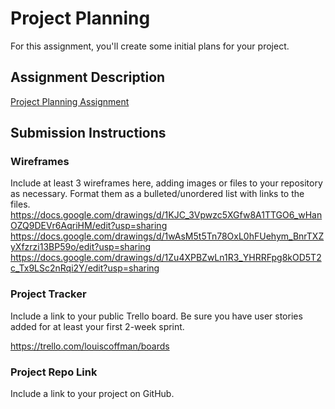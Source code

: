 # Project Planning
For this assignment, you'll create some initial plans for your project.

## Assignment Description
[Project Planning Assignment](https://education.launchcode.org/liftoff/modules/assignments/project-planning)

## Submission Instructions

### Wireframes

Include at least 3 wireframes here, adding images or files to your repository as necessary. Format them as a bulleted/unordered list with links to the files.
https://docs.google.com/drawings/d/1KJC_3Vpwzc5XGfw8A1TTGO6_wHanOZQ9DEVr6AqriHM/edit?usp=sharing
https://docs.google.com/drawings/d/1wAsM5t5Tn78OxL0hFUehym_BnrTXZyXfzrzi13BP59o/edit?usp=sharing
https://docs.google.com/drawings/d/1Zu4XPBZwLn1R3_YHRRFpg8kOD5T2c_Tx9LSc2nRqi2Y/edit?usp=sharing


### Project Tracker

Include a link to your public Trello board. Be sure you have user stories added for at least your first 2-week sprint.

https://trello.com/louiscoffman/boards

### Project Repo Link

Include a link to your project on GitHub.
